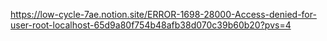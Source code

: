 https://low-cycle-7ae.notion.site/ERROR-1698-28000-Access-denied-for-user-root-localhost-65d9a80f754b48afb38d070c39b60b20?pvs=4
